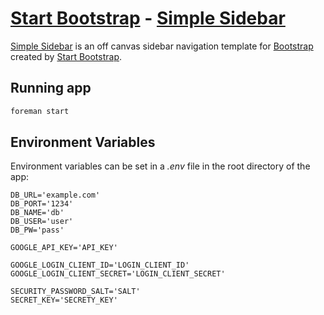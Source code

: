 # [Start Bootstrap](http://startbootstrap.com/) - [Simple Sidebar](http://startbootstrap.com/template-overviews/simple-sidebar/)

[Simple Sidebar](http://startbootstrap.com/template-overviews/simple-sidebar/) is an off canvas sidebar navigation template for [Bootstrap](http://getbootstrap.com/) created by [Start Bootstrap](http://startbootstrap.com/).

## Running app
```bash
foreman start
```


## Environment Variables

Environment variables can be set in a *.env* file in the root directory of the app:
```
DB_URL='example.com'
DB_PORT='1234'
DB_NAME='db'
DB_USER='user'
DB_PW='pass'

GOOGLE_API_KEY='API_KEY'

GOOGLE_LOGIN_CLIENT_ID='LOGIN_CLIENT_ID'
GOOGLE_LOGIN_CLIENT_SECRET='LOGIN_CLIENT_SECRET'

SECURITY_PASSWORD_SALT='SALT'
SECRET_KEY='SECRETY_KEY'
```
